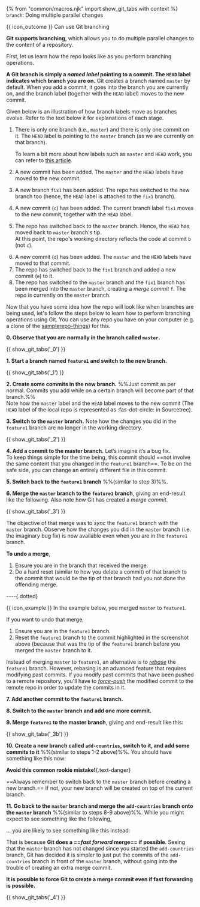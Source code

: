 {% from "common/macros.njk" import show_git_tabs with context %}
<span id="title">`branch`: Doing multiple parallel changes</span>

<span id="outcomes">{{ icon_outcome }} Can use Git branching</span>

<div id="body">

**Git supports branching**, which allows you to do multiple parallel changes to the content of a repository.

First, let us learn how the repo looks like as you perform branching operations.

**A Git branch is simply a _named label_ pointing to a commit. The `HEAD` label indicates which branch you are on.** Git creates a branch named `master` by default. When you add a commit, it goes into the branch you are currently on, and the branch label (together with the `HEAD` label) moves to the new commit.

Given below is an illustration of how branch labels move as branches evolve. Refer to the text below it for explanations of each stage.

<annotate src="{{ baseUrl }}/gitAndGithub/branch/images/branchesAsLabels1.png" height="500">
<a-point x="2%" y="27%" label="[1]" opacity="0"/>
<a-point x="2%" y="47%" label="[2]" opacity="0"/>
<a-point x="35%" y="25%" label="[3]" opacity="0"/>
<a-point x="65%" y="10%" label="[4]" opacity="0"/>
<a-point x="85%" y="10%" label="[5]" opacity="0"/>
</annotate>
<p/>

1. There is only one branch (i.e., `master`) and there is only one commit on it. The `HEAD` label is pointing to the `master` branch (as we are currently on that branch).
   <box type="info" seamless>

   To learn a bit more about how labels such as `master` and `HEAD` work, you can refer to [this article](https://initialcommit.com/blog/what-is-git-head).
   </box>
1. A new commit has been added. The `master` and the `HEAD` labels have moved to the new commit.
1. A new branch `fix1` has been added. The repo has switched to the new branch too (hence, the `HEAD` label is attached to the `fix1` branch).
1. A new commit (`c`) has been added. The current branch label `fix1` moves to the new commit, together with the `HEAD` label.
1. The repo has switched back to the `master` branch. Hence, the `HEAD` has moved back to `master` branch's <tooltip content="latest commit of that branch">tip</tooltip>.<br>
   At this point, the repo's working directory reflects the code at commit `b` (not `c`).

<annotate src="{{ baseUrl }}/gitAndGithub/branch/images/branchesAsLabels2.png" width="600">
<a-point x="15%" y="10%" label="[6]" opacity="0"/>
<a-point x="50%" y="5%" label="[7]" opacity="0"/>
<a-point x="90%" y="40%" label="[8]" opacity="0"/>
</annotate>

6. A new commit (`d`) has been added. The `master` and the `HEAD` labels have moved to that commit.
1. The repo has switched back to the `fix1` branch and added a new commit (`e`) to it.
1. The repo has switched to the `master` branch and the `fix1` branch has been merged into the `master` branch, creating a _merge commit_ `f`. The repo is currently on the `master` branch.


Now that you have some idea how the repo will look like when branches are being used, let's follow the steps below to learn how to perform branching operations using Git. You can use any repo you have on your computer (e.g. a clone of the [samplerepo-things](https://github.com/se-edu/samplerepo-things)) for this.

**0. Observe that you are normally in the branch called `master`.**

{{ show_git_tabs('_0') }}

**1. Start a branch named `feature1` and switch to the new branch.**

{{ show_git_tabs('_1') }}

**2. Create some commits in the new branch.** %%Just commit as per normal. Commits you add while on a certain branch will become part of that branch.%%<br>
Note how the `master` label and the `HEAD` label moves to the new commit (The `HEAD` label of the local repo is represented as :fas-dot-circle: in Sourcetree).

<pic src="images/sourcetree_HEAD_dot.png" />

**3. Switch to the `master` branch.** Note how the changes you did in the `feature1` branch are no longer in the working directory.

{{ show_git_tabs('_2') }}

**4. Add a commit to the master branch.** Let’s imagine it’s a bug fix.<br>
To keep things simple for the time being, this commit should ==not involve the same content that you changed in the `feature1` branch==. To be on the safe side, you can change an entirely different file in this commit.

<pic src="{{baseUrl}}/gitAndGithub/branch/images/sourcetree_4.png" height="100" />
<p/>

**5. Switch back to the `feature1` branch** %%(similar to step 3)%%.

**6. Merge the `master` branch to the `feature1` branch**, giving an end-result like the following. Also note how Git has created a _merge commit_.

<pic src="{{baseUrl}}/gitAndGithub/branch/images/sourcetree_5.png" height="120" />
<p/>

{{ show_git_tabs('_3') }}

The objective of that merge was to _sync_ the `feature1` branch with the `master` branch. Observe how the changes you did in the `master` branch (i.e. the imaginary bug fix) is now available even when you are in the `feature1` branch.

<box>

****To undo a merge****,

1. Ensure you are in the branch that received the merge.
1. Do a hard reset (similar to <trigger trigger="click" for="modal:merge-reset">how you delete a commit</trigger>) of that branch to the commit that would be the tip of that branch had you not done the offending merge.

<modal large id="modal:merge-reset">
<include src="../commit/text.md#how-to-reset" />
</modal>

----{.dotted}

{{ icon_example }} In the example below, you merged `master` to `feature1`.

<annotate src="{{baseUrl}}/gitAndGithub/branch/images/sourcetree_5.png" height="120" >
<a-point x="4%" y="42%" color="yellow" size="18" opacity="0.4" content="Do a hard reset to this commit"/>
</annotate>

If you want to undo that merge,

1. Ensure you are in the `feature1` branch.
1. Reset the `feature1` branch to the commit highlighted in the screenshot above (because that was the tip of the `feature1` branch before you merged the `master` branch to it.

</box>

<box type="info" seamless>

Instead of merging `master` to `feature1`, an alternative is to [_rebase_](https://www.atlassian.com/git/tutorials/merging-vs-rebasing) the `feature1` branch. However, rebasing is an advanced feature that requires modifying past commits. If you modify past commits that have been pushed to a remote repository, you'll have to [_force-push_](https://www.datree.io/resources/git-push-force) the modified commit to the remote repo in order to update the commits in it.
</box>

**7. Add another commit to the `feature1` branch.**

**8. Switch to the `master` branch and add one more commit.**

**9. Merge `feature1` to the master branch**, giving and end-result like this:

<pic src="{{baseUrl}}/gitAndGithub/branch/images/sourcetree_6.png" height="150" />
<p/>

{{ show_git_tabs('_3b') }}

**10. Create a new branch called `add-countries`, switch to it, and add some commits to it** %%(similar to steps 1-2 above)%%. You should have something like this now:

<pic src="{{baseUrl}}/gitAndGithub/branch/images/addCountriesBranchBeforeMerging.png" height="80" />
<p/>

<box type="wrong" seamless>

**Avoid this common rookie mistake!**{.text-danger}

==Always remember to switch back to the `master` branch before creating a new branch.== If not, your new branch will be created on top of the current branch.
</box>

**11. Go back to the `master` branch and merge the `add-countries` branch onto the `master` branch** %%(similar to steps 8-9 above)%%. While you might expect to see something like the following,

<pic src="{{baseUrl}}/gitAndGithub/branch/images/addCountriesBranchNoFastForward.png" height="100" />
<p/>

... you are likely to see something like this instead:

<pic src="{{baseUrl}}/gitAndGithub/branch/images/addCountriesBranchAfterMerging.png" height="80" />
<p/>

That is because **Git does a ==_fast forward_ merge== if possible**. Seeing that the `master` branch has not changed since you started the `add-countries` branch, Git has decided it is simpler to just put the commits of the `add-countries` branch in front of the `master` branch, without going into the trouble of creating an extra merge commit.

**It is possible to force Git to create a merge commit even if fast forwarding is possible.**

{{ show_git_tabs('_4') }}

</div>

<div id="extras">
</div>

